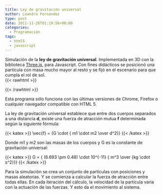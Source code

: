 ```yaml
---
title: Ley de gravitación universal
author: Leandro Fernandez
type: post
date: 2011-11-26T01:19:58+00:00
categories:
  - Programación
tags:
  - html5
  - javascript
---
```


Simulación de la **ley de gravitación universal**. Implementada en 3D con la biblioteca [Three.js][1], para Javascript. Con fines didácticos se posicionó una partícula con masa mucho mayor al resto y se fijó en el escenario para que cumpla el rol de sol.  
{{< rawhtml >}}
<script type="text/javascript" src="/js/jquery.min.js"></script>
<script type="text/javascript" src="/2011/11/Three.js"></script>
<script type="text/javascript" src="/2011/11/gravitacion.js"></script>
<div id="container">
</div>
{{< /rawhtml >}}

Esta programa sólo funciona con las últimas versiones de Chrome, Firefox o cualquier navegador compatible con HTML 5.

La ley de gravitación universal establece que entre dos cuerpos separados a una distancia **d**, existe una fuerza de atracción mutua **f** determinada según la siguiente fórmula:

{{< katex >}} \vec{f} = {G \cdot { m1 \cdot m2 \over d^2}} {{< /katex >}} 

Donde m1 y m2 son las masas de los cuerpos y G es la constante de gravitación universal:

{{< katex >}} G = { (6.693 \pm 0.48) \cdot 10^{-11} { m^3 \over {kg \cdot s^2}}} {{< /katex >}}

Para la simulación se crea un conjunto de partículas con posiciones y masas aleatorias. Y se comienza a calcular la fuerza de atracción entre todas ellas. En cada iteración del cálculo, la velocidad de la partícula varía con la actuación de las fuerzas. Y esto da el movimiento al sistema.

 [1]: https://github.com/mrdoob/three.js/